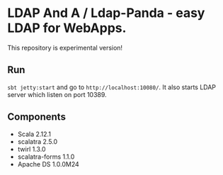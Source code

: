 LDAP And A / Ldap-Panda - easy LDAP for WebApps.
=================

This repository is experimental version!

## Run

`sbt jetty:start` and go to `http://localhost:10080/`. It also starts LDAP server which listen on port 10389.

## Components

* Scala 2.12.1
* scalatra 2.5.0
* twirl 1.3.0
* scalatra-forms 1.1.0
* Apache DS 1.0.0M24
